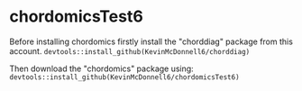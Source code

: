 # chordomicsTest6

Before installing chordomics firstly install the "chorddiag" package from this account.
`devtools::install_github(KevinMcDonnell6/chorddiag)`

Then download the "chordomics" package using:
`devtools::install_github(KevinMcDonnell6/chordomicsTest6)`
